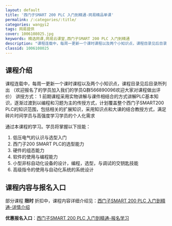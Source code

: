 ```yaml
---
layout: default
title: '西门子SMART 200 PLC 入门到精通-网易精品单课'
permalink: /:categories/:title/
categories: wangyi2
tags: 网易提供
cover: 1006108025.jpg
keywords: 精选网课,网易云课堂,西门子SMART 200 PLC 入门到精通
description: "课程连载中，每周一更新一个课时课程以及两个小知识点，课程目录见后目录所列出（欢迎报名了的学员加入我们的学员Q群566890096欢迎大家对课程做出评价）讲授方式：1前期课程采用实物讲解与课件"
classid: 1006108025
---
```


## 课程介绍

课程连载中，每周一更新一个课时课程以及两个小知识点，课程目录见后目录所列出
（欢迎报名了的学员加入我们的学员Q群566890096欢迎大家对课程做出评价）
讲授方式：
1 前期课程采用实物讲解与课件相结合的方式讲解PLC基本知识，逐渐过渡到以编程和习题为主的传授方式，计划覆盖整个西门子SMART200 PLC的知识范围，包括相关的扩展知识，采用知识点和大课的结合教授方式，满足碎片时间学员与高强度学习学员的个人化需求

通过本课程的学习。学员将掌握以下技能：
1. 低压电气的认识与选型入门
2. 西门子200 SMART PLC的选型能力
3. 硬件的组态能力
4. 软件的使用与编程能力
5. 小型非标自动化设备的设计，编程，选型，与调试的交钥匙技能
5. 高级指令的使用与自动化系统的系统设计

## 课程内容与报名入口

部分课程 **限时** 折扣中，课程内容详细介绍见：[西门子SMART 200 PLC 入门到精通-详情介绍](https://study.163.com/course/introduction/1006108025.htm?share=1&shareId=1025206652&utm_campaign=share&utm_medium=iphoneShare&utm_source=&utm_u=1025206652)

**优惠报名入口**：[西门子SMART 200 PLC 入门到精通-报名学习](https://study.163.com/course/introduction/1006108025.htm?share=1&shareId=1025206652&utm_campaign=share&utm_medium=iphoneShare&utm_source=&utm_u=1025206652)

